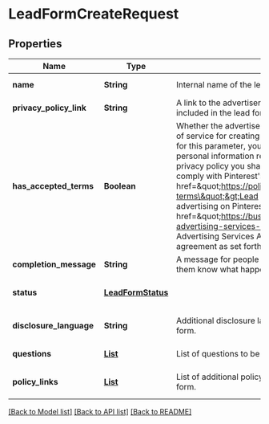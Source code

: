 # LeadFormCreateRequest
## Properties

| Name | Type | Description | Notes |
|------------ | ------------- | ------------- | -------------|
| **name** | **String** | Internal name of the lead form. | [default to null] |
| **privacy\_policy\_link** | **String** | A link to the advertiser&#39;s privacy policy. This will be included in the lead form&#39;s disclosure language. | [default to null] |
| **has\_accepted\_terms** | **Boolean** | Whether the advertiser has accepted Pinterest&#39;s terms of service for creating a lead ad.  By sending us TRUE for this parameter, you agree that (i) you will use any personal information received in compliance with the privacy policy you share with Pinterest, and (ii) you will comply with Pinterest&#39;s &lt;a href&#x3D;\&quot;https://policy.pinterest.com/en/lead-ad-terms\&quot;&gt;Lead Ad Terms&lt;/a&gt;. As a reminder, all advertising on Pinterest is subject to the &lt;a href&#x3D;\&quot;https://business.pinterest.com/en/pinterest-advertising-services-agreement/\&quot;&gt;Pinterest Advertising Services Agreement&lt;/a&gt; or an equivalent agreement as set forth on an IO | [default to null] |
| **completion\_message** | **String** | A message for people who complete the form to let them know what happens next. | [default to null] |
| **status** | [**LeadFormStatus**](LeadFormStatus.md) |  | [optional] [default to null] |
| **disclosure\_language** | **String** | Additional disclosure language to be included in the lead form. | [optional] [default to null] |
| **questions** | [**List**](LeadFormQuestion.md) | List of questions to be displayed on the lead form. | [default to null] |
| **policy\_links** | [**List**](LeadFormCommon_policy_links_inner.md) | List of additional policy links to be displayed on the lead form. | [optional] [default to null] |

[[Back to Model list]](../README.md#documentation-for-models) [[Back to API list]](../README.md#documentation-for-api-endpoints) [[Back to README]](../README.md)

